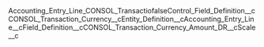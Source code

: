 <?xml version="1.0" encoding="UTF-8"?><CustomMetadata xmlns="http://soap.sforce.com/2006/04/metadata" xmlns:xsi="http://www.w3.org/2001/XMLSchema-instance" xmlns:xsd="http://www.w3.org/2001/XMLSchema"><label>Accounting_Entry_Line_CONSOL_Transactio</label><protected>false</protected><values><field>Control_Field_Definition__c</field><value xsi:type="xsd:string">CONSOL_Transaction_Currency__c</value></values><values><field>Entity_Definition__c</field><value xsi:type="xsd:string">Accounting_Entry_Line__c</value></values><values><field>Field_Definition__c</field><value xsi:type="xsd:string">CONSOL_Transaction_Currency_Amount_DR__c</value></values><values><field>Scale__c</field><value xsi:nil="true"/></values></CustomMetadata>